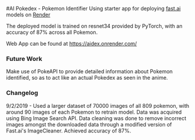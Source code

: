 #AI Pokedex - Pokemon Identifier
Using starter app for deploying [fast.ai](https://www.fast.ai) models on [Render](https://render.com)

The deployed model is trained on resnet34 provided by PyTorch, with an accuracy of 87% across all Pokemon. 

Web App can be found at https://aidex.onrender.com/

### Future Work
Make use of PokeAPI to provide detailed information about Pokemon identified, so as to act like an actual Pokedex as seen in the anime. 

### Changelog
9/2/2019 - Used a larger dataset of 70000 images of all 809 pokemon, with around 90 images of each Pokemon to retrain model. Data was acquired using Bing Image Search API. Data cleaning was done to remove incorrect images amongst the downloaded data through a modified version of Fast.ai's ImageCleaner. Achieved accuracy of 87%.
